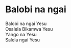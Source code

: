 # Balobi na ngai  

Balobi na ngai Yesu  
Osalela Bikamwa Yesu  
Yango na Yesu  
Salela ngai Yesu  
